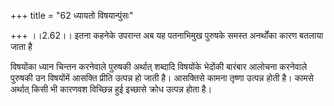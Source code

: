 +++
title = "62 ध्यायतो विषयान्पुंसः"

+++
।।2.62।। इतना कहनेके उपरान्त अब यह पतनाभिमुख पुरुषके समस्त अनर्थोंका कारण
बतलाया जाता है  
  
विषयोंका ध्यान चिन्तन करनेवाले पुरुषकी अर्थात् शब्दादि विषयोंके भेदोंकी
बारंबार आलोचना करनेवाले पुरुषकी उन विषयोंमें आसक्ति प्रीति उत्पन्न हो
जाती है। आसक्तिसे कामना तृष्णा उत्पन्न होती है। कामसे अर्थात् किसी भी
कारणवश विच्छिन्न हुई इच्छासे क्रोध उत्पन्न होता है।  
